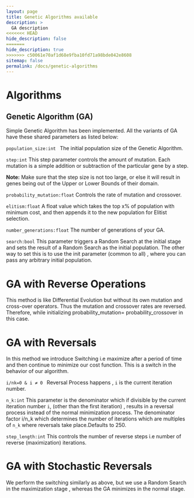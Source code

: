 ```yaml
---
layout: page
title: Genetic Algorithms available
description: >
  GA description
<<<<<<< HEAD
hide_description: false
=======
hide_description: true
>>>>>>> c50061e70af1d68e9fba10fd71a98bde042e8608
sitemap: false
permalink: /docs/genetic-algorithms
---
```

# Algorithms

## Genetic Algorithm (GA)

Simple Genetic Algorithm has been implemented. All the variants of GA have these shared parameters as listed below:

``population_size:int ``
The initial population size of the Genetic Algorithm.

``step:int``
This step parameter controls the amount of mutation.
Each mutation is a simple addition or subtraction of the particular gene by a step.


**Note:** Make sure that the step size is not too large, or else it will result in genes being out of the Upper or Lower Bounds of their domain.

``probability_mutation:float``
Controls the rate of mutation and crossover.

``elitism:float``
A float value which takes the top x% of population with minimum cost, and then appends it to the new population for Elitist selection.

``number_generations:float``
The number of generations of your GA.

``search:bool``
This parameter triggers a Random Search at the initial stage and sets the result of a Random Search as the initial population. The other way to set this is to use the init parameter (common to all) , where you can pass any arbitrary initial population.






# GA with Reverse Operations

This method is like Differential Evolution but without its own mutation and cross-over operators. Thus the mutation and crossover rates are reversed.
Therefore, while initializing probability_mutation= probability_crossover in this case.

# GA with Reversals

In this method we introduce Switching i.e maximize after a period of time and then continue to minimize our cost function. This is a switch in the behavior of our algorithm.

`i/nk=0 & i ≠ 0 `
Reversal Process happens 
, `i` is the current iteration number.

`n_k:int` 
This parameter is the denominator which if divisible by the current iteration number `i`, (other than the first iteration) , results in a reversal process instead of the normal minimization process.
The denominator factor i/n_k which determines the number of iterations which are multiples of `n_k` where reversals take place.Defaults to 250.

`step_length:int` 
This controls the number of reverse steps i.e number of reverse (maximization) iterations.


# GA with Stochastic Reversals
We perform the switching similarly as above, but we use a Random Search in the maximization stage , whereas the GA minimizes in the normal stage.

